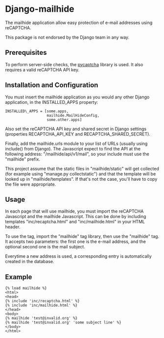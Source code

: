 Django-mailhide
===============

The mailhide application allow easy protection of e-mail addresses using reCAPTCHA.

This package is not endorsed by the Django team in any way.


Prerequisites
-------------
To perform server-side checks, the [pycaptcha](https://repos.cleyfaye.net/trac/pycaptcha) library is used.
It also requires a valid reCAPTCHA API key.


Installation and Configuration
------------------------------
You must insert the mailhide application as you would any other Django application, in the INSTALLED\_APPS property:

    INSTALLED\_APPS = [some.apps,
                       mailhide.MailHideConfig,
                       some.other.apps]

Also set the reCAPTCHA API key and shared secret in Django settings (properties RECAPTCHA\_API\_KEY and RECAPTCHA\_SHARED\_SECRET).

Finally, add the mailhide.urls module to your list of URLs (usually using include() from Django).
The Javascript expect to find the API at the following address: "/mailhide/api/v1/mail", so your include must use the "mailhide" prefix.

This project assume that the static files in "mailhide/static" will get collected (for example using "manage.py collectstatic") and that the template will be looked up in "mailhide/templates".
If that's not the case, you'll have to copy the file were appropriate.

Usage
-----
In each page that will use mailhide, you must import the reCAPTCHA Javascript and the mailhide Javascript.
This can be done by including templates "inc/recaptcha.html" and "inc/mailhide.html" in your HTML header.

To use the tag, import the "mailhide" tag library, then use the "mailhide" tag.
It accepts two parameters: the first one is the e-mail address, and the optional second one is the mail subject.

Everytime a new address is used, a corresponding entry is automatically created in the database.


Example
-------

    {% load mailhide %}
    <html>
    <head>
    {% include 'inc/recaptcha.html' %}
    {% include 'inc/mailhide.html' %}
    </head>
    <body>
    {% mailhide 'test@invalid.org' %}
    {% mailhide 'test@invalid.org' 'some subject line' %}
    </body>
    </html>
